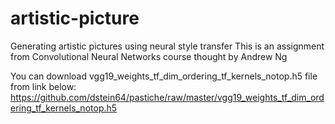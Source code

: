 # artistic-picture
Generating artistic pictures using neural style transfer
This is an assignment from Convolutional Neural Networks course thought by Andrew Ng 

You can download vgg19_weights_tf_dim_ordering_tf_kernels_notop.h5 file from link below: https://github.com/dstein64/pastiche/raw/master/vgg19_weights_tf_dim_ordering_tf_kernels_notop.h5

